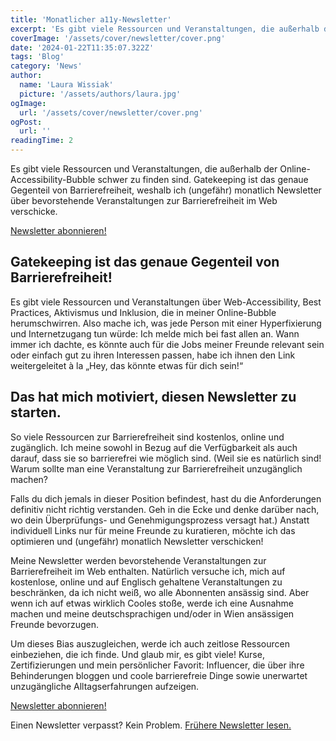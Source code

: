 ```yaml
---
title: 'Monatlicher a11y-Newsletter'
excerpt: 'Es gibt viele Ressourcen und Veranstaltungen, die außerhalb der Online-Accessibility Bubble schwer zu finden sind. Gatekeeping ist das Gegenteil von Barrierefreiheit. Deshalb verschicke ich (ungefähr) einmal im Monat einen Newsletter über anstehende Veranstaltungen zur Barrierefreiheit im Internet ...'
coverImage: '/assets/cover/newsletter/cover.png'
date: '2024-01-22T11:35:07.322Z'
tags: 'Blog'
category: 'News'
author:
  name: 'Laura Wissiak'
  picture: '/assets/authors/laura.jpg'
ogImage:
  url: '/assets/cover/newsletter/cover.png'
ogPost:
  url: ''
readingTime: 2
---
```


Es gibt viele Ressourcen und Veranstaltungen, die außerhalb der Online-Accessibility-Bubble schwer zu finden sind. Gatekeeping ist das genaue Gegenteil von Barrierefreiheit, weshalb ich (ungefähr) monatlich Newsletter über bevorstehende Veranstaltungen zur Barrierefreiheit im Web verschicke.

[Newsletter abonnieren!](https://a11ynews.substack.com/subscribe)

## Gatekeeping ist das genaue Gegenteil von Barrierefreiheit!

Es gibt viele Ressourcen und Veranstaltungen über Web-Accessibility, Best Practices, Aktivismus und Inklusion, die in meiner Online-Bubble herumschwirren. Also mache ich, was jede Person mit einer Hyperfixierung und Internetzugang tun würde: Ich melde mich bei fast allen an. Wann immer ich dachte, es könnte auch für die Jobs meiner Freunde relevant sein oder einfach gut zu ihren Interessen passen, habe ich ihnen den Link weitergeleitet à la „Hey, das könnte etwas für dich sein!“

## Das hat mich motiviert, diesen Newsletter zu starten.

So viele Ressourcen zur Barrierefreiheit sind kostenlos, online und zugänglich. Ich meine sowohl in Bezug auf die Verfügbarkeit als auch darauf, dass sie so barrierefrei wie möglich sind. (Weil sie es natürlich sind! Warum sollte man eine Veranstaltung zur Barrierefreiheit unzugänglich machen?

Falls du dich jemals in dieser Position befindest, hast du die Anforderungen definitiv nicht richtig verstanden. Geh in die Ecke und denke darüber nach, wo dein Überprüfungs- und Genehmigungsprozess versagt hat.) Anstatt individuell Links nur für meine Freunde zu kuratieren, möchte ich das optimieren und (ungefähr) monatlich Newsletter verschicken!

Meine Newsletter werden bevorstehende Veranstaltungen zur Barrierefreiheit im Web enthalten. Natürlich versuche ich, mich auf kostenlose, online und auf Englisch gehaltene Veranstaltungen zu beschränken, da ich nicht weiß, wo alle Abonnenten ansässig sind. Aber wenn ich auf etwas wirklich Cooles stoße, werde ich eine Ausnahme machen und meine deutschsprachigen und/oder in Wien ansässigen Freunde bevorzugen.

Um dieses Bias auszugleichen, werde ich auch zeitlose Ressourcen einbeziehen, die ich finde. Und glaub mir, es gibt viele! Kurse, Zertifizierungen und mein persönlicher Favorit: Influencer, die über ihre Behinderungen bloggen und coole barrierefreie Dinge sowie unerwartet unzugängliche Alltagserfahrungen aufzeigen.

[Newsletter abonnieren!](https://a11ynews.substack.com/subscribe)

Einen Newsletter verpasst? Kein Problem. [Frühere Newsletter lesen.](https://a11ynews.substack.com//)
